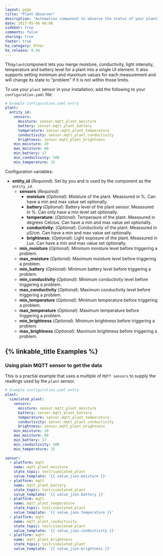 ```yaml
---
layout: page
title: "Plant Observer"
description: "Automation component to observe the status of your plants."
date: 2017-05-06 08:00
sidebar: true
comments: false
sharing: true
footer: true
ha_category: Other
ha_release: 0.44
---
```


This`plant`component lets you merge moisture, conductivity, light intensity, temperature and battery level for a plant into a single UI element. It also supports setting minimum and maximum values for each measurement and will change its state to "problem" if it is not within those limits.

To use your `plant` sensor in your installation, add the following to your `configuration.yaml` file:

```yaml
# Example configuration.yaml entry
plant:
  entity_id:
    sensors:
      moisture: sensor.mqtt_plant_moisture
      battery: sensor.mqtt_plant_battery
      temperature: sensor.mqtt_plant_temperature
      conductivity: sensor.mqtt_plant_conductivity
      brightness: sensor.mqtt_plant_brightness
    min_moisture: 20
    max_moisture: 60
    min_battery: 17
    min_conductivity: 500
    min_temperature: 15
```

Configuration variables:

- **entity_id** (*Required*): Set by you and is used by the component as the `entity_id`.
  - **sensors** (*Required*): 
    - **moisture** (*Optional*): Moisture of the plant. Meassured in %. Can have a min and max value set optionally.
    - **battery** (*Optional*): Battery level of the plant sensor. Meassured in %. Can only have a min level set optionally.
    - **temperature:** (*Optional*): Temperaure of the plant. Meassured in degrees Celcius. Can have a min and max value set optionally.
    - **conductivity:** (*Optional*): Conductivity of the plant. Meassured in µS/cm. Can have a min and max value set optionally.
    - **brightness:** (*Optional*): Light exposure of the plant. Meassured in Lux. Can have a min and max value set optionally.
  - **min_moisture** (*Optional*): Minimum moisture level before triggering a problem.
  - **max_moisture** (*Optional*): Maximum moisture level before triggering a problem.
  - **min_battery** (*Optional*): Minimum battery level before triggering a problem.
  - **min_conductivity** (*Optional*): Minimum conductivity level before triggering a problem.
  - **max_conductivity** (*Optional*): Maximum conductivity level before triggering a problem.
  - **min_temperature** (*Optional*): Minimum temperature before triggering a problem.
  - **max_temperature** (*Optional*): Maximum temperature before triggering a problem.
  - **min_brightness** (*Optional*): Minimum brightness before triggering a problem.
  - **max_brightness** (*Optional*): Maximum brightness before triggering a problem.

## {% linkable_title Examples %}
### Using plain MQTT sensor to get the data
This is a practial example that uses a multiple of `MQTT sensors` to supply the readings used by the `plant` sensor.


```yaml
# Example configuration.yaml entry
plant:
  simulated_plant:
    sensors:
      moisture: sensor.mqtt_plant_moisture
      battery: sensor.mqtt_plant_battery
      temperature: sensor.mqtt_plant_temperature
      conductivity: sensor.mqtt_plant_conductivity
      brightness: sensor.mqtt_plant_brightness
    min_moisture: 20
    max_moisture: 60
    min_battery: 17
    min_conductivity: 500
    min_temperature: 15
    
sensor:
  - platform: mqtt
    name: mqtt_plant_moisture
    state_topic: test/simulated_plant
    value_template: '{{ value_json.moisture }}'
  - platform: mqtt
    name: mqtt_plant_battery
    state_topic: test/simulated_plant
    value_template: '{{ value_json.battery }}'
  - platform: mqtt
    name: mqtt_plant_temperature
    state_topic: test/simulated_plant
    value_template: '{{ value_json.temperature }}'
  - platform: mqtt
    name: mqtt_plant_conductivity
    state_topic: test/simulated_plant
    value_template: '{{ value_json.conductivity }}'
  - platform: mqtt
    name: mqtt_plant_brightness
    state_topic: test/simulated_plant
    value_template: '{{ value_json.brightness }}'
```
